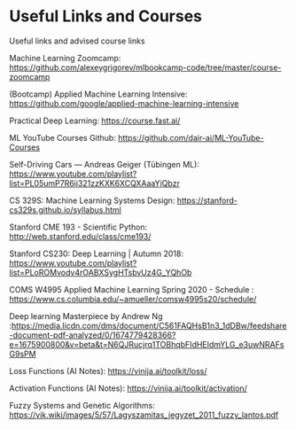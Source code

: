 # Useful Links and Courses
Useful links and advised course links

Machine Learning Zoomcamp: https://github.com/alexeygrigorev/mlbookcamp-code/tree/master/course-zoomcamp

(Bootcamp) Applied Machine Learning Intensive: https://github.com/google/applied-machine-learning-intensive

Practical Deep Learning: https://course.fast.ai/

ML YouTube Courses Github: https://github.com/dair-ai/ML-YouTube-Courses

Self-Driving Cars — Andreas Geiger (Tübingen ML): https://www.youtube.com/playlist?list=PL05umP7R6ij321zzKXK6XCQXAaaYjQbzr

CS 329S: Machine Learning Systems Design: https://stanford-cs329s.github.io/syllabus.html

Stanford CME 193 - Scientific Python: http://web.stanford.edu/class/cme193/

Stanford CS230: Deep Learning | Autumn 2018: https://www.youtube.com/playlist?list=PLoROMvodv4rOABXSygHTsbvUz4G_YQhOb

COMS W4995 Applied Machine Learning Spring 2020 - Schedule : https://www.cs.columbia.edu/~amueller/comsw4995s20/schedule/

Deep learning Masterpiece by Andrew Ng :https://media.licdn.com/dms/document/C561FAQHsB1n3_1dDBw/feedshare-document-pdf-analyzed/0/1674779428366?e=1675900800&v=beta&t=N6QJRucjrq1TOBhqbFIdHEIdmYLG_e3uwNRAFsG9sPM

Loss Functions (AI Notes): https://vinija.ai/toolkit/loss/

Activation Functions (AI Notes): https://vinija.ai/toolkit/activation/

Fuzzy Systems and Genetic Algorithms: https://vik.wiki/images/5/57/Lagyszamitas_jegyzet_2011_fuzzy_lantos.pdf
